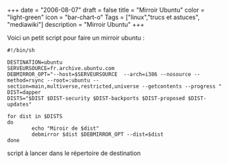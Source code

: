+++
date = "2006-08-07"
draft = false
title = "Mirroir Ubuntu"
color = "light-green"
icon = "bar-chart-o"
Tags = ["linux","trucs et astuces", "mediawiki"]
description = "Mirroir Ubuntu"
+++

Voici un petit script pour faire un mirroir ubuntu :

    #!/bin/sh

    DESTINATION=ubuntu
    SERVEURSOURCE=fr.archive.ubuntu.com
    DEBMIRROR_OPT="--host=$SERVEURSOURCE  --arch=i386 --nosource --method=rsync --root=:ubuntu --section=main,multiverse,restricted,universe --getcontents --progress "
    DIST=dapper
    DISTS="$DIST $DIST-security $DIST-backports $DIST-proposed $DIST-updates"

    for dist in $DISTS
    do
            echo "Miroir de $dist"
            debmirror $dist $DEBMIRROR_OPT --dist=$dist
    done

script à lancer dans le répertoire de destination
